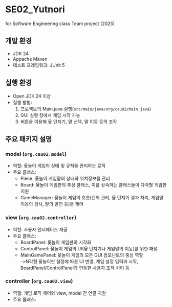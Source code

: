 # SE02_Yutnori
for Software Engineering class Team project (2025)

## 개발 환경
- JDK 24
- Appache Maven
- 테스트 프레임워크: JUnit 5

## 실행 환경
- Open JDK 24 이상
- 실행 방법:
  <ol type="1">
  <li>프로젝트의 Main.java 실행(<code>src/main/java/org/cau02/Main.java</code>)</li>
  <li>GUI 실행 창에서 게임 시작 가능</li>
  <li>버튼을 이용해 윷 던지기, 말 선택, 말 이동 등의 조작</li>
  </ol>

## 주요 패키지 설명

### model (`org.cau02.model`)
- 역할: 윷놀이 게임의 상태 및 규칙을 관리하는 로직
- 주요 클래스:
  <ul>
    <li>Piece: 윷놀이 게임말의 상태와 위치정보를 관리</li>
    <li>Board: 윷놀이 게임판의 추상 클래스, 이를 상속하는 클래스들이 다각형 게임판 지원</li>
    <li>GameManager: 윷놀이 게임의 흐름(턴의 관리, 윷 던지기 결과 처리, 게임말 이동의 검사, 말의 골인 등)을 제어
    </li>
  </ul>
### view (`org.cau02.controller`)
- 역할: 사용자 인터페이스 제공
- 주요 클래스:
  <ul>
    <li>BoardPanel: 윷놀이 게임판의 시각화</li>
    <li>ControlPanel: 윷놀이 게임의 UI(윷 던지기나 게임말의 이동)를 위한 패널</li>
    <li>MainGamePanel: 윷놀이 게임의 모든 GUI 컴포넌트의 중심 역할
    <br>->N각형 윷놀이판 설정에 따른 UI 변경, 게임 설정 입력과 시작, BoardPanel/ControlPanel과 연동한 사용자 조작 처리 등</li>
  </ul>

### controller (`org.cau02.view`)
- 역힐: 게임 로직 제어와 view, model 간 연결 지원
- 주요 클래스: 
